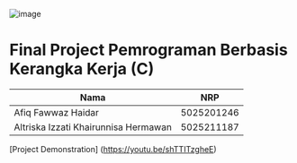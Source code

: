 ![image](https://github.com/AfiqHaidar/cketix/assets/114663340/f3965295-60e3-468f-a974-ccd9d53d8a9a)

# Final Project Pemrograman Berbasis Kerangka Kerja (C)

| Nama               |  NRP       | 
|--------------------|-------------|
| Afiq Fawwaz Haidar | 5025201246  |
| Altriska Izzati Khairunnisa Hermawan | 5025211187  |   

[Project Demonstration] (https://youtu.be/shTTITzgheE)
